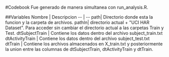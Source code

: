 #Codebook
Fue generado de manera simultanea con run_analysis.R.

##Variables 
Nombre | Descripcion
-- | --
path|  Directorio donde esta la funcion y la carpeta de archivos. 
pathIn| directorio actual + "UCI HAR Dataset". Para acceder sin cambiar el directorio actual a las carpetas Train y Test.
dtSubjectTrain | Contiene los datos dentro del archivo subject_train.txt
dtActivityTrain | Contiene los datos dentro del archivo subject_test.txt
dtTrain | Contiene los archivos almacenados en X_train.txt y posteriormente la union entre las columnas de dtSubjectTrain, dtActivityTrain y dtTrain. 
